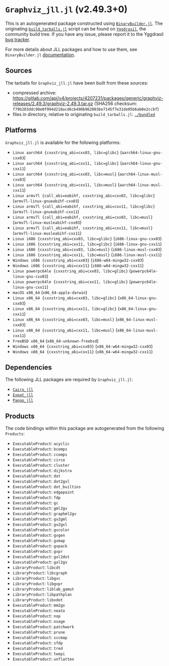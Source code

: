 # `Graphviz_jll.jl` (v2.49.3+0)

This is an autogenerated package constructed using [`BinaryBuilder.jl`](https://github.com/JuliaPackaging/BinaryBuilder.jl). The originating [`build_tarballs.jl`](https://github.com/JuliaPackaging/Yggdrasil/blob/f87bacaa9cde847e27d76325502abf86bcdd3f87/G/Graphviz/build_tarballs.jl) script can be found on [`Yggdrasil`](https://github.com/JuliaPackaging/Yggdrasil/), the community build tree.  If you have any issue, please report it to the Yggdrasil [bug tracker](https://github.com/JuliaPackaging/Yggdrasil/issues).

For more details about JLL packages and how to use them, see `BinaryBuilder.jl` [documentation](https://juliapackaging.github.io/BinaryBuilder.jl/dev/jll/).

## Sources

The tarballs for `Graphviz_jll.jl` have been built from these sources:

* compressed archive: https://gitlab.com/api/v4/projects/4207231/packages/generic/graphviz-releases/2.49.3/graphviz-2.49.3.tar.gz (SHA256 checksum: `f79b203ddc98e0f994d218acd6cb490b962003be7145f7e31de05b6ab0e2ccbf`)
* files in directory, relative to originating `build_tarballs.jl`: [`./bundled`](https://github.com/JuliaPackaging/Yggdrasil/tree/f87bacaa9cde847e27d76325502abf86bcdd3f87/G/Graphviz/bundled)

## Platforms

`Graphviz_jll.jl` is available for the following platforms:

* `Linux aarch64 {cxxstring_abi=cxx03, libc=glibc}` (`aarch64-linux-gnu-cxx03`)
* `Linux aarch64 {cxxstring_abi=cxx11, libc=glibc}` (`aarch64-linux-gnu-cxx11`)
* `Linux aarch64 {cxxstring_abi=cxx03, libc=musl}` (`aarch64-linux-musl-cxx03`)
* `Linux aarch64 {cxxstring_abi=cxx11, libc=musl}` (`aarch64-linux-musl-cxx11`)
* `Linux armv7l {call_abi=eabihf, cxxstring_abi=cxx03, libc=glibc}` (`armv7l-linux-gnueabihf-cxx03`)
* `Linux armv7l {call_abi=eabihf, cxxstring_abi=cxx11, libc=glibc}` (`armv7l-linux-gnueabihf-cxx11`)
* `Linux armv7l {call_abi=eabihf, cxxstring_abi=cxx03, libc=musl}` (`armv7l-linux-musleabihf-cxx03`)
* `Linux armv7l {call_abi=eabihf, cxxstring_abi=cxx11, libc=musl}` (`armv7l-linux-musleabihf-cxx11`)
* `Linux i686 {cxxstring_abi=cxx03, libc=glibc}` (`i686-linux-gnu-cxx03`)
* `Linux i686 {cxxstring_abi=cxx11, libc=glibc}` (`i686-linux-gnu-cxx11`)
* `Linux i686 {cxxstring_abi=cxx03, libc=musl}` (`i686-linux-musl-cxx03`)
* `Linux i686 {cxxstring_abi=cxx11, libc=musl}` (`i686-linux-musl-cxx11`)
* `Windows i686 {cxxstring_abi=cxx03}` (`i686-w64-mingw32-cxx03`)
* `Windows i686 {cxxstring_abi=cxx11}` (`i686-w64-mingw32-cxx11`)
* `Linux powerpc64le {cxxstring_abi=cxx03, libc=glibc}` (`powerpc64le-linux-gnu-cxx03`)
* `Linux powerpc64le {cxxstring_abi=cxx11, libc=glibc}` (`powerpc64le-linux-gnu-cxx11`)
* `macOS x86_64` (`x86_64-apple-darwin`)
* `Linux x86_64 {cxxstring_abi=cxx03, libc=glibc}` (`x86_64-linux-gnu-cxx03`)
* `Linux x86_64 {cxxstring_abi=cxx11, libc=glibc}` (`x86_64-linux-gnu-cxx11`)
* `Linux x86_64 {cxxstring_abi=cxx03, libc=musl}` (`x86_64-linux-musl-cxx03`)
* `Linux x86_64 {cxxstring_abi=cxx11, libc=musl}` (`x86_64-linux-musl-cxx11`)
* `FreeBSD x86_64` (`x86_64-unknown-freebsd`)
* `Windows x86_64 {cxxstring_abi=cxx03}` (`x86_64-w64-mingw32-cxx03`)
* `Windows x86_64 {cxxstring_abi=cxx11}` (`x86_64-w64-mingw32-cxx11`)

## Dependencies

The following JLL packages are required by `Graphviz_jll.jl`:

* [`Cairo_jll`](https://github.com/JuliaBinaryWrappers/Cairo_jll.jl)
* [`Expat_jll`](https://github.com/JuliaBinaryWrappers/Expat_jll.jl)
* [`Pango_jll`](https://github.com/JuliaBinaryWrappers/Pango_jll.jl)

## Products

The code bindings within this package are autogenerated from the following `Products`:

* `ExecutableProduct`: `acyclic`
* `ExecutableProduct`: `bcomps`
* `ExecutableProduct`: `ccomps`
* `ExecutableProduct`: `circo`
* `ExecutableProduct`: `cluster`
* `ExecutableProduct`: `dijkstra`
* `ExecutableProduct`: `dot`
* `ExecutableProduct`: `dot2gxl`
* `ExecutableProduct`: `dot_builtins`
* `ExecutableProduct`: `edgepaint`
* `ExecutableProduct`: `fdp`
* `ExecutableProduct`: `gc`
* `ExecutableProduct`: `gml2gv`
* `ExecutableProduct`: `graphml2gv`
* `ExecutableProduct`: `gv2gml`
* `ExecutableProduct`: `gv2gxl`
* `ExecutableProduct`: `gvcolor`
* `ExecutableProduct`: `gvgen`
* `ExecutableProduct`: `gvmap`
* `ExecutableProduct`: `gvpack`
* `ExecutableProduct`: `gvpr`
* `ExecutableProduct`: `gxl2dot`
* `ExecutableProduct`: `gxl2gv`
* `LibraryProduct`: `libcdt`
* `LibraryProduct`: `libcgraph`
* `LibraryProduct`: `libgvc`
* `LibraryProduct`: `libgvpr`
* `LibraryProduct`: `liblab_gamut`
* `LibraryProduct`: `libpathplan`
* `LibraryProduct`: `libxdot`
* `ExecutableProduct`: `mm2gv`
* `ExecutableProduct`: `neato`
* `ExecutableProduct`: `nop`
* `ExecutableProduct`: `osage`
* `ExecutableProduct`: `patchwork`
* `ExecutableProduct`: `prune`
* `ExecutableProduct`: `sccmap`
* `ExecutableProduct`: `sfdp`
* `ExecutableProduct`: `tred`
* `ExecutableProduct`: `twopi`
* `ExecutableProduct`: `unflatten`
